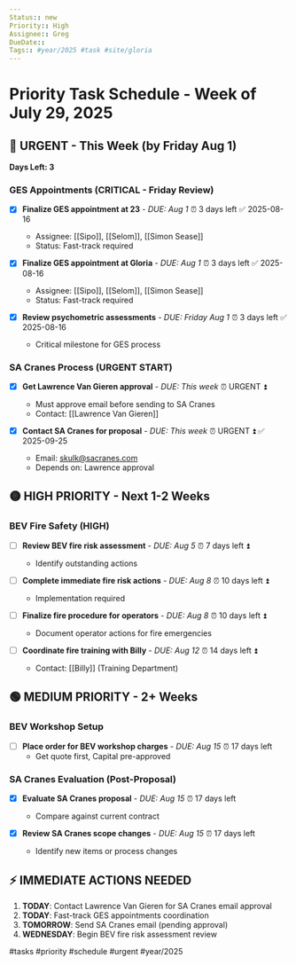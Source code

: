 ```yaml
---
Status:: new
Priority:: High
Assignee:: Greg
DueDate:: 
Tags:: #year/2025 #task #site/gloria
---
```


# Priority Task Schedule - Week of July 29, 2025

## 🔴 URGENT - This Week (by Friday Aug 1)
**Days Left: 3**

### GES Appointments (CRITICAL - Friday Review)
- [x] **Finalize GES appointment at 23** - *DUE: Aug 1* ⏰ 3 days left ✅ 2025-08-16
  - Assignee: [[Sipo]], [[Selom]], [[Simon Sease]]
  - Status: Fast-track required
  
- [x] **Finalize GES appointment at Gloria** - *DUE: Aug 1* ⏰ 3 days left ✅ 2025-08-16
  - Assignee: [[Sipo]], [[Selom]], [[Simon Sease]]
  - Status: Fast-track required

- [x] **Review psychometric assessments** - *DUE: Friday Aug 1* ⏰ 3 days left ✅ 2025-08-16
  - Critical milestone for GES process

### SA Cranes Process (URGENT START)
- [x] **Get Lawrence Van Gieren approval** - *DUE: This week* ⏰ URGENT ⏫ 
  - Must approve email before sending to SA Cranes
  - Contact: [[Lawrence Van Gieren]]

- [x] **Contact SA Cranes for proposal** - *DUE: This week* ⏰ URGENT ⏫ ✅ 2025-09-25
  - Email: skulk@sacranes.com
  - Depends on: Lawrence approval

## 🟡 HIGH PRIORITY - Next 1-2 Weeks

### BEV Fire Safety (HIGH)
- [ ] **Review BEV fire risk assessment** - *DUE: Aug 5* ⏰ 7 days left ⏫ 
  - Identify outstanding actions
  
- [ ] **Complete immediate fire risk actions** - *DUE: Aug 8* ⏰ 10 days left ⏫ 
  - Implementation required
  
- [ ] **Finalize fire procedure for operators** - *DUE: Aug 8* ⏰ 10 days left ⏫ 
  - Document operator actions for fire emergencies
  
- [ ] **Coordinate fire training with Billy** - *DUE: Aug 12* ⏰ 14 days left ⏫ 
  - Contact: [[Billy]] (Training Department)

## 🟢 MEDIUM PRIORITY - 2+ Weeks

### BEV Workshop Setup
- [ ] **Place order for BEV workshop charges** - *DUE: Aug 15* ⏰ 17 days left
  - Get quote first, Capital pre-approved

### SA Cranes Evaluation (Post-Proposal)
- [x] **Evaluate SA Cranes proposal** - *DUE: Aug 15* ⏰ 17 days left
  - Compare against current contract
  
- [x] **Review SA Cranes scope changes** - *DUE: Aug 15* ⏰ 17 days left
  - Identify new items or process changes

## ⚡ IMMEDIATE ACTIONS NEEDED
1. **TODAY**: Contact Lawrence Van Gieren for SA Cranes email approval
2. **TODAY**: Fast-track GES appointments coordination
3. **TOMORROW**: Send SA Cranes email (pending approval)
4. **WEDNESDAY**: Begin BEV fire risk assessment review

#tasks #priority #schedule #urgent #year/2025